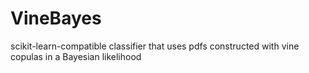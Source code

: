 # VineBayes
scikit-learn-compatible classifier that uses pdfs constructed with vine copulas in a Bayesian likelihood
